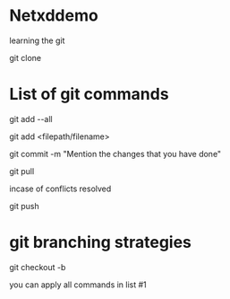 # Netxddemo
learning the git

git clone <repository>

# List of git commands

git add --all

git add <filepath/filename>

git commit -m "Mention the changes that you have done"

git pull

incase of conflicts resolved

git push

# git branching strategies

git checkout -b <branch name>

you can apply all commands in list #1